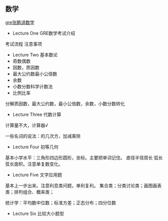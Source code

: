 ## 数学
[gre张鹏讲数学](https://www.bilibili.com/video/BV1oE411n72U)

- Lecture One
GRE数学考试介绍

考试流程 注意事项

- Lecture Two
基本数论
 - 奇数偶数
 - 因数，质因数
 - 最大公约数最小公倍数
 - 余数
 - 小数分数科学计数法
 - 比例比率

分解质因数，最大公约数，最小公倍数，余数，小数分数转化

- Lecture Three
代数计算

计算量不大，计算器√

一些名词的说法：的几次方，加减乘除

- Lecture Four
初等几何

基本小学水平：三角形四边形圆形，坐标。主要把单词记住。
直径半径周长 弧长弦长面积。注意单复数变化。


- Lecture Five
文字应用题

基本上一步出来。注意利息类问题，单利复利。
集合类；分类讨论类；画图画表类；排列组合、概率类；

统计学：平均数中位数；标准方差；正态分布；四分位数

- Lecture Six
比较大小题型
